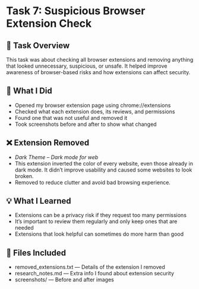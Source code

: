# Task 7: Suspicious Browser Extension Check

## 🧭 Task Overview
This task was about checking all browser extensions and removing anything that looked unnecessary, suspicious, or unsafe. It helped improve awareness of browser-based risks and how extensions can affect security.

## 🧪 What I Did
- Opened my browser extension page using chrome://extensions
- Checked what each extension does, its reviews, and permissions
- Found one that was not useful and removed it
- Took screenshots before and after to show what changed

## ❌ Extension Removed
- *Dark Theme – Dark mode for web*  
- This extension inverted the color of every website, even those already in dark mode. It didn’t improve usability and caused some websites to look broken.  
- Removed to reduce clutter and avoid bad browsing experience.

## 💡 What I Learned
- Extensions can be a privacy risk if they request too many permissions
- It’s important to review them regularly and only keep ones that are needed
- Extensions that look helpful can sometimes do more harm than good

## 📂 Files Included
- removed_extensions.txt — Details of the extension I removed
- research_notes.md — Extra info I found about extension security
- screenshots/ — Before and after images
